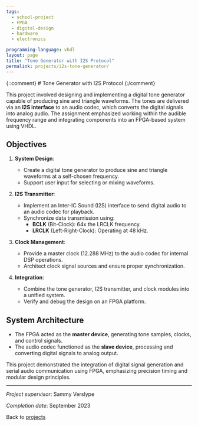 ```yaml
---
tags:
  - school-project
  - FPGA
  - digital-design
  - hardware
  - electronics

programming-language: vhdl 
layout: page
title: "Tone Generator with I2S Protocol"
permalink: projects/i2s-tone-generator/
---
```

{::comment} # Tone Generator with I2S Protocol {:/comment}

This project involved designing and implementing a digital tone generator capable of producing sine and triangle waveforms. The tones are delivered via an **I2S interface** to an audio codec, which converts the digital signals into analog audio. The assignment emphasized working within the audible frequency range and integrating components into an FPGA-based system using VHDL.

## Objectives

1. **System Design**:
   - Create a digital tone generator to produce sine and triangle waveforms at a self-chosen frequency.
   - Support user input for selecting or mixing waveforms.

2. **I2S Transmitter**:
   - Implement an Inter-IC Sound (I2S) interface to send digital audio to an audio codec for playback.
   - Synchronize data transmission using:
     - **BCLK** (Bit-Clock): 64x the LRCLK frequency.
     - **LRCLK** (Left-Right-Clock): Operating at 48 kHz.

3. **Clock Management**:
   - Provide a master clock (12.288 MHz) to the audio codec for internal DSP operations.
   - Architect clock signal sources and ensure proper synchronization.

4. **Integration**:
   - Combine the tone generator, I2S transmitter, and clock modules into a unified system.
   - Verify and debug the design on an FPGA platform.

## System Architecture

- The FPGA acted as the **master device**, generating tone samples, clocks, and control signals.
- The audio codec functioned as the **slave device**, processing and converting digital signals to analog output.

This project demonstrated the integration of digital signal generation and serial audio communication using FPGA, emphasizing precision timing and modular design principles.

---

*Project supervisor*: Sammy Verslype

*Completion date*: September 2023

Back to [projects](projects.md)
